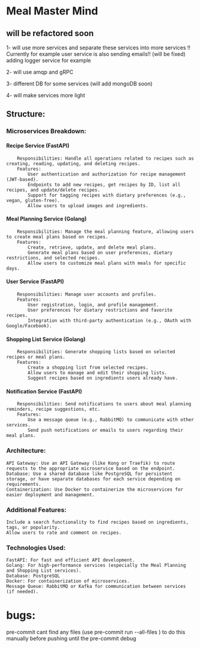 # Meal Master Mind


## will be refactored soon 
1- will use more services and separate these services into more services !! Currently for example user service is also sending emails!! (will be fixed)  adding logger service for example

2- will use amqp and gRPC 

3- different DB for some services (will add mongoDB soon)

4- will make services more light 


## Structure:


### Microservices Breakdown:

####     Recipe Service (FastAPI)
        Responsibilities: Handle all operations related to recipes such as creating, reading, updating, and deleting recipes.
        Features:
            User authentication and authorization for recipe management (JWT-based).
            Endpoints to add new recipes, get recipes by ID, list all recipes, and update/delete recipes.
            Support for tagging recipes with dietary preferences (e.g., vegan, gluten-free).
            Allow users to upload images and ingredients.

####    Meal Planning Service (Golang)
        Responsibilities: Manage the meal planning feature, allowing users to create meal plans based on recipes.
        Features:
            Create, retrieve, update, and delete meal plans.
            Generate meal plans based on user preferences, dietary restrictions, and selected recipes.
            Allow users to customize meal plans with meals for specific days.

####    User Service (FastAPI)
        Responsibilities: Manage user accounts and profiles.
        Features:
            User registration, login, and profile management.
            User preferences for dietary restrictions and favorite recipes.
            Integration with third-party authentication (e.g., OAuth with Google/Facebook).

####    Shopping List Service (Golang)
        Responsibilities: Generate shopping lists based on selected recipes or meal plans.
        Features:
            Create a shopping list from selected recipes.
            Allow users to manage and edit their shopping lists.
            Suggest recipes based on ingredients users already have.

####    Notification Service (FastAPI)
        Responsibilities: Send notifications to users about meal planning reminders, recipe suggestions, etc.
        Features:
            Use a message queue (e.g., RabbitMQ) to communicate with other services.
            Send push notifications or emails to users regarding their meal plans.

### Architecture:

    API Gateway: Use an API Gateway (like Kong or Traefik) to route requests to the appropriate microservice based on the endpoint.
    Database: Use a shared database like PostgreSQL for persistent storage, or have separate databases for each service depending on requirements.
    Containerization: Use Docker to containerize the microservices for easier deployment and management.

### Additional Features:

    Include a search functionality to find recipes based on ingredients, tags, or popularity.
    Allow users to rate and comment on recipes.

### Technologies Used:

    FastAPI: For fast and efficient API development.
    Golang: For high-performance services (especially the Meal Planning and Shopping List services).
    Database: PostgreSQL
    Docker: For containerization of microservices.
    Message Queue: RabbitMQ or Kafka for communication between services (if needed).



# bugs:
pre-commit cant find any files
(use pre-commit run --all-files ) to do this manually before pushing until the pre-commit debug
